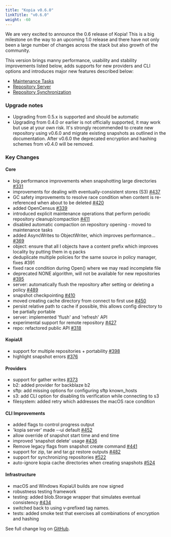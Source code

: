 ```yaml
---
title: "Kopia v0.6.0"
linkTitle: "v0.6.0"
weight: -60
---
```


We are very excited to announce the 0.6 release of Kopia! This is a big milestone on the way to an upcoming 1.0 release and there have not only been a large number of changes across the stack but also growth of the community.

This version brings manny performance, usability and stability improvements listed below, adds supports for new providers and CLI options and introduces major new features described below:

* [Maintenance Tasks](/docs/maintenance/)
* [Repository Server](/docs/repository-server/)
* [Repository Synchronization](/docs/repository-synchronization/)

### Upgrade notes

* Upgrading from 0.5.x is supported and should be automatic
* Upgrading from 0.4.0 or earlier is not officially supported, it may work but use at your own risk. It's strongly recommended to create new repository using v0.6.0 and migrate existing snapshots as outlined in the documentation. After v0.6.0 the deprecated encryption and hashing schemes from v0.4.0 will be removed.

### Key Changes

#### Core

* big performance improvements when snapshotting large directories [#331](https://github.com/kopia/kopia/pull/331)
* improvements for dealing with eventually-consistent stores (S3) [#437](https://github.com/kopia/kopia/pull/437)
* GC safety improvements to resolve race condition when content is re-referenced when about to be deleted [#420](https://github.com/kopia/kopia/pull/420)
* added OpenCensus [#339](https://github.com/kopia/kopia/pull/339)
* introduced explicit maintenance operations that perform periodic repository cleanup/compaction [#411](https://github.com/kopia/kopia/pull/411)
* disabled automatic compaction on repository opening - moved to maintenance tasks
* added AsyncWrites to ObjectWriter, which improves performance… [#369](https://github.com/kopia/kopia/pull/369)
* object: ensure that all I objects have a content prefix which improves locality by putting them in q packs
* deduplicate multiple policies for the same source in policy manager, fixes #391
* fixed race condition during Open() where we may read incomplete file
* deprecated NONE algorithm, will not be available for new repositories [#395](https://github.com/kopia/kopia/pull/395)
* server: automatically flush the repository after setting or deleting a policy [#489](https://github.com/kopia/kopia/pull/489)
* snapshot checkpointing [#410](https://github.com/kopia/kopia/pull/410)
* moved creating cache directory from connect to first use [#450](https://github.com/kopia/kopia/pull/450)
* persist relative path to cache if possible, this allows config directory to be partially portable
* server: implemented 'flush' and 'refresh' API
* experimental support for remote repository [#427](https://github.com/kopia/kopia/pull/427)
* repo: refactored public API [#318](https://github.com/kopia/kopia/pull/318)

#### KopiaUI

 * support for multiple repositories + portability [#398](https://github.com/kopia/kopia/pull/398)
 * highlight snapshot errors [#376](https://github.com/kopia/kopia/pull/376)

#### Providers

* support for gather writes [#373](https://github.com/kopia/kopia/pull/373)
* b2: added provider for backblaze b2
* sftp: add missing options for configuring sftp known_hosts
* s3: add CLI option for disabling tls verification while connecting to s3
* filesystem: added retry which addresses the macOS race condition

#### CLI Improvements

* added flags to control progress output
* 'kopia server' made --ui default [#452](https://github.com/kopia/kopia/pull/452)
* allow override of snapshot start time and end time
* improved 'snapshot delete' usage [#436](https://github.com/kopia/kopia/pull/436)
* Remove legacy flags from snapshot create command [#441](https://github.com/kopia/kopia/pull/441)
* support for zip, tar and tar.gz restore outputs [#482](https://github.com/kopia/kopia/pull/482)
* support for synchronizing repositories [#522](https://github.com/kopia/kopia/pull/522)
* auto-ignore kopia cache directories when creating snapshots [#524](https://github.com/kopia/kopia/pull/524)

#### Infrastructure

* macOS and Windows KopiaUI builds are now signed
* robustness testing framework
* testing: added blob.Storage wrapper that simulates eventual consistency [#434](https://github.com/kopia/kopia/pull/434)
* switched back to using v-prefixed tag names.
* tests: added smoke test that exercises all combinations of encryption and hashing

See full change log on [GitHub](https://github.com/kopia/kopia/releases/tag/v0.6.0).
